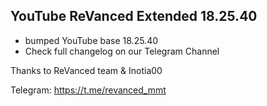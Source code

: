 ## YouTube ReVanced Extended 18.25.40
- bumped YouTube base 18.25.40
- Check full changelog on our Telegram Channel

Thanks to ReVanced team & Inotia00

Telegram: https://t.me/revanced_mmt
